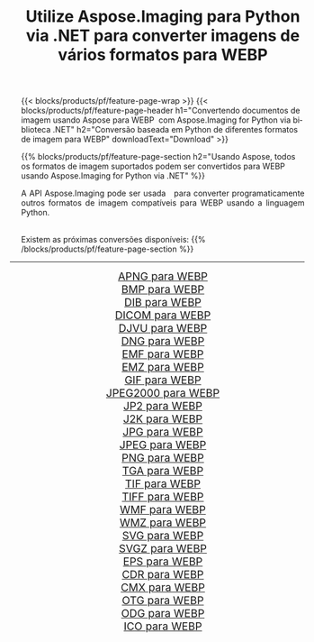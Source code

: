 ﻿---
title: Utilize Aspose.Imaging para Python via .NET para converter imagens de vários formatos para WEBP 
weight: 3920
url: /pt/python-net/conversion/to/webp/ 
lang: pt
langdirlevel: 2
locales: zh-hans,ja,it,ru,de,es,fr,nl,id,lt,pl,pt,vi,tr,ko,zh-hant,ar,hi,th,sv,cs,uk,he
description: Você pode usar Aspose.Imaging para Python via biblioteca .NET para converter de uma variedade de formatos para WEBP
---

{{< blocks/products/pf/feature-page-wrap >}}
{{< blocks/products/pf/feature-page-header h1="Convertendo documentos de imagem usando Aspose para WEBP  com Aspose.Imaging for Python via biblioteca .NET" h2="Conversão baseada em Python de diferentes formatos de imagem para WEBP" downloadText="Download" >}}


{{% blocks/products/pf/feature-page-section  h2="Usando Aspose, todos os formatos de imagem suportados podem ser convertidos para WEBP usando Aspose.Imaging for Python via .NET" %}}
<p align=justify>A API Aspose.Imaging pode ser usada   para converter programaticamente outros formatos de imagem compatíveis para WEBP usando a linguagem Python.</p>
<br/>
Existem as próximas conversões disponíveis:
{{% /blocks/products/pf/feature-page-section %}}
<div class="container-fluid productfamilypage bg-gray">
    <div class="convertypes bg-gray agp-content section">
        <div class="container">
		<hr style="margin-left:-20px;"/>
		<div class="row other-converters" style="gap: 10px;font-size: 19px;text-align:center;">
		    <div class='col-md-2 other-converter remove-lp remove-rp'><a href="/imaging/pt/python-net/conversion/apng-to-webp/" style="padding:15px;">APNG para WEBP</a></div>
<div class='col-md-2 other-converter remove-lp remove-rp'><a href="/imaging/pt/python-net/conversion/bmp-to-webp/" style="padding:15px;">BMP para WEBP</a></div>
<div class='col-md-2 other-converter remove-lp remove-rp'><a href="/imaging/pt/python-net/conversion/dib-to-webp/" style="padding:15px;">DIB para WEBP</a></div>
<div class='col-md-2 other-converter remove-lp remove-rp'><a href="/imaging/pt/python-net/conversion/dicom-to-webp/" style="padding:15px;">DICOM para WEBP</a></div>
<div class='col-md-2 other-converter remove-lp remove-rp'><a href="/imaging/pt/python-net/conversion/djvu-to-webp/" style="padding:15px;">DJVU para WEBP</a></div>
<div class='col-md-2 other-converter remove-lp remove-rp'><a href="/imaging/pt/python-net/conversion/dng-to-webp/" style="padding:15px;">DNG para WEBP</a></div>
<div class='col-md-2 other-converter remove-lp remove-rp'><a href="/imaging/pt/python-net/conversion/emf-to-webp/" style="padding:15px;">EMF para WEBP</a></div>
<div class='col-md-2 other-converter remove-lp remove-rp'><a href="/imaging/pt/python-net/conversion/emz-to-webp/" style="padding:15px;">EMZ para WEBP</a></div>
<div class='col-md-2 other-converter remove-lp remove-rp'><a href="/imaging/pt/python-net/conversion/gif-to-webp/" style="padding:15px;">GIF para WEBP</a></div>
<div class='col-md-2 other-converter remove-lp remove-rp'><a href="/imaging/pt/python-net/conversion/jpeg2000-to-webp/" style="padding:15px;">JPEG2000 para WEBP</a></div>
<div class='col-md-2 other-converter remove-lp remove-rp'><a href="/imaging/pt/python-net/conversion/jp2-to-webp/" style="padding:15px;">JP2 para WEBP</a></div>
<div class='col-md-2 other-converter remove-lp remove-rp'><a href="/imaging/pt/python-net/conversion/j2k-to-webp/" style="padding:15px;">J2K para WEBP</a></div>
<div class='col-md-2 other-converter remove-lp remove-rp'><a href="/imaging/pt/python-net/conversion/jpg-to-webp/" style="padding:15px;">JPG para WEBP</a></div>
<div class='col-md-2 other-converter remove-lp remove-rp'><a href="/imaging/pt/python-net/conversion/jpeg-to-webp/" style="padding:15px;">JPEG para WEBP</a></div>
<div class='col-md-2 other-converter remove-lp remove-rp'><a href="/imaging/pt/python-net/conversion/png-to-webp/" style="padding:15px;">PNG para WEBP</a></div>
<div class='col-md-2 other-converter remove-lp remove-rp'><a href="/imaging/pt/python-net/conversion/tga-to-webp/" style="padding:15px;">TGA para WEBP</a></div>
<div class='col-md-2 other-converter remove-lp remove-rp'><a href="/imaging/pt/python-net/conversion/tif-to-webp/" style="padding:15px;">TIF para WEBP</a></div>
<div class='col-md-2 other-converter remove-lp remove-rp'><a href="/imaging/pt/python-net/conversion/tiff-to-webp/" style="padding:15px;">TIFF para WEBP</a></div>
<div class='col-md-2 other-converter remove-lp remove-rp'><a href="/imaging/pt/python-net/conversion/wmf-to-webp/" style="padding:15px;">WMF para WEBP</a></div>
<div class='col-md-2 other-converter remove-lp remove-rp'><a href="/imaging/pt/python-net/conversion/wmz-to-webp/" style="padding:15px;">WMZ para WEBP</a></div>
<div class='col-md-2 other-converter remove-lp remove-rp'><a href="/imaging/pt/python-net/conversion/svg-to-webp/" style="padding:15px;">SVG para WEBP</a></div>
<div class='col-md-2 other-converter remove-lp remove-rp'><a href="/imaging/pt/python-net/conversion/svgz-to-webp/" style="padding:15px;">SVGZ para WEBP</a></div>
<div class='col-md-2 other-converter remove-lp remove-rp'><a href="/imaging/pt/python-net/conversion/eps-to-webp/" style="padding:15px;">EPS para WEBP</a></div>
<div class='col-md-2 other-converter remove-lp remove-rp'><a href="/imaging/pt/python-net/conversion/cdr-to-webp/" style="padding:15px;">CDR para WEBP</a></div>
<div class='col-md-2 other-converter remove-lp remove-rp'><a href="/imaging/pt/python-net/conversion/cmx-to-webp/" style="padding:15px;">CMX para WEBP</a></div>
<div class='col-md-2 other-converter remove-lp remove-rp'><a href="/imaging/pt/python-net/conversion/otg-to-webp/" style="padding:15px;">OTG para WEBP</a></div>
<div class='col-md-2 other-converter remove-lp remove-rp'><a href="/imaging/pt/python-net/conversion/odg-to-webp/" style="padding:15px;">ODG para WEBP</a></div>
<div class='col-md-2 other-converter remove-lp remove-rp'><a href="/imaging/pt/python-net/conversion/ico-to-webp/" style="padding:15px;">ICO para WEBP</a></div>
                </div>
        </div>
    </div>
</div>
<br/>


